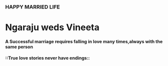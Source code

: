 ### HAPPY MARRIED LIFE ###
# Ngaraju weds Vineeta #
#### A Successful marriage requires falling in love many times,always with the same person ####
#### ::True love stories never have endings:: ####
